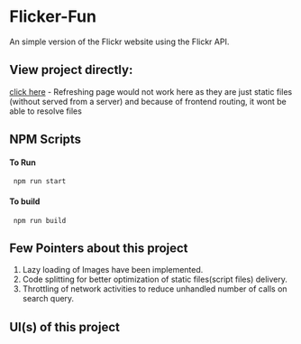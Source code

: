 # Flicker-Fun
An simple version of the Flickr website using the Flickr API.

## View project directly:

[click here](https://google.com) - Refreshing page would not work here as they are just static files (without served from a server) and because of frontend routing, it wont be able to resolve files

## NPM Scripts

#### To Run
     npm run start 

#### To build
     npm run build
     
## Few Pointers about this project 
1. Lazy loading of Images have been implemented.
2. Code splitting for better optimization of static files(script files) delivery.
3. Throttling of network activities to reduce unhandled number of calls on search query. 


## UI(s) of this project